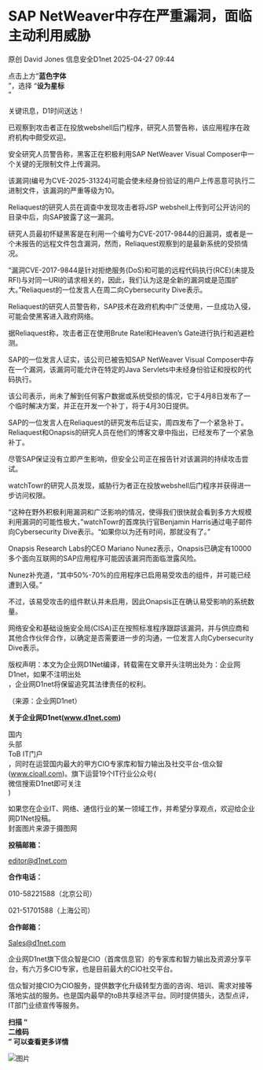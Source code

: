 #  SAP NetWeaver中存在严重漏洞，面临主动利用威胁   
原创 David Jones  信息安全D1net   2025-04-27 09:44  
  
点击上方“**蓝色字体**  
”，选择 “**设为星标**  
”  
  
关键讯息，D1时间送达！  
  
已观察到攻击者正在投放webshell后门程序，研究人员警告称，该应用程序在政府机构中颇受欢迎。  
  
安全研究人员警告称，黑客正在积极利用SAP NetWeaver Visual Composer中一个关键的无限制文件上传漏洞。  
  
该漏洞(编号为CVE-2025-31324)可能会使未经身份验证的用户上传恶意可执行二进制文件，该漏洞的严重等级为10。  
  
Reliaquest的研究人员在调查中发现攻击者将JSP webshell上传到可公开访问的目录中后，向SAP披露了这一漏洞。  
  
研究人员最初怀疑黑客是在利用一个编号为CVE-2017-9844的旧漏洞，或者是一个未报告的远程文件包含漏洞，然而，Reliaquest观察到的是最新系统的受损情况。  
  
“漏洞CVE-2017-9844是针对拒绝服务(DoS)和可能的远程代码执行(RCE)(未提及RFI)与对同一URI的请求相关的，因此，我们认为这是全新的漏洞或是范围扩大。”Reliaquest的一位发言人在周二向Cybersecurity Dive表示。  
  
Reliaquest的研究人员警告称，SAP技术在政府机构中广泛使用，一旦成功入侵，可能会使黑客进入政府网络。  
  
据Reliaquest称，攻击者正在使用Brute Ratel和Heaven’s Gate进行执行和逃避检测。  
  
SAP的一位发言人证实，该公司已被告知SAP NetWeaver Visual Composer中存在一个漏洞，该漏洞可能允许在特定的Java Servlets中未经身份验证和授权的代码执行。  
  
该公司表示，尚未了解到任何客户数据或系统受损的情况，它于4月8日发布了一个临时解决方案，并正在开发一个补丁，将于4月30日提供。  
  
SAP的一位发言人在Reliaquest的研究发布后证实，周四发布了一个紧急补丁。Reliaquest和Onapsis的研究人员在他们的博客文章中指出，已经发布了一个紧急补丁。  
  
尽管SAP保证没有立即产生影响，但安全公司正在报告针对该漏洞的持续攻击尝试。  
  
watchTowr的研究人员发现，威胁行为者正在投放webshell后门程序并获得进一步访问权限。  
  
“这种在野外积极利用漏洞和广泛影响的情况，使得我们很快就会看到多方大规模利用漏洞的可能性极大，”watchTowr的首席执行官Benjamin Harris通过电子邮件向Cybersecurity Dive表示。“如果你以为还有时间，那就没有了。”  
  
Onapsis Research Labs的CEO Mariano Nunez表示，Onapsis已确定有10000多个面向互联网的SAP应用程序可能因该漏洞而面临泄露风险。  
  
Nunez补充道，“其中50%-70%的应用程序已启用易受攻击的组件，并可能已经遭到入侵。”  
  
不过，该易受攻击的组件默认并未启用，因此Onapsis正在确认易受影响的系统数量。  
  
网络安全和基础设施安全局(CISA)正在按照标准程序跟踪该漏洞，并与供应商和其他合作伙伴合作，以确定是否需要进一步的沟通，一位发言人向Cybersecurity Dive表示。  
  
版权声明：本文为企业网D1Net编译，转载需在文章开头注明出处为：企业网D1net，如果不注明出处  
，企业网D1net将保留追究其法律责任的权利。  
  
  
（来源：企业网D1net）  
  
**关于企业网D1net(www.d1net.com)**  
  
  
  
  
国内  
头部  
ToB IT门户  
，同时在运营国内最大的甲方CIO专家库和智力输出及社交平台-信众智(www.cioall.com)。旗下运营19个IT行业公众号(  
微信搜索D1net即可关注  
)  
  
  
  
如果您在企业IT、网络、通信行业的某一领域工作，并希望分享观点，欢迎给企业网D1Net投稿。  
封面图片来源于摄图网  
  
**投稿邮箱：**  
  
editor@d1net.com  
  
**合作电话：**  
  
010-58221588（北京公司）  
  
021-51701588（上海公司）   
  
**合作邮箱：**  
  
Sales@d1net.com  
  
企业网D1net旗下信众智是CIO（首席信息官）的专家库和智力输出及资源分享平台，有六万多CIO专家，也是目前最大的CIO社交平台。  
  
  
信众智对接CIO为CIO服务，提供数字化升级转型方面的咨询、培训、需求对接等落地实战的服务。也是国内最早的toB共享经济平台。同时提供猎头，选型点评，IT部门业绩宣传等服务。  
  
**扫描 “**  
**二维码**  
**” 可以查看更多详情**  
  
![图片](https://mmbiz.qpic.cn/mmbiz_png/OuQdh6iaViaXaIOY0mjrTgicElErUqymD4icjEneq6YYVpiadU3pDLRHwqFrW9Y2Ht0uKeuIEjO3hDxfiatbI5KcibHIA/640?wx_fmt=other&wxfrom=5&wx_lazy=1&wx_co=1&tp=webp "")  
  
